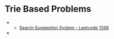 # Trie Based Problems

* * [Search Suggestion System - Leetcode 1268](https://app.gitbook.com/@thangarajn1992/s/leetcode/v/main/leetcode-medium/leetcode-1268-search-suggestions-system)
* 


